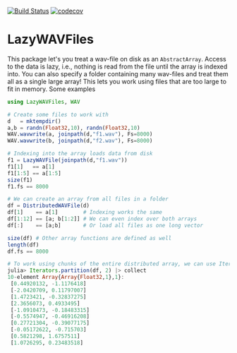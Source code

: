 [![Build Status](https://travis-ci.org/baggepinnen/LazyWAVFiles.jl.svg?branch=master)](https://travis-ci.org/baggepinnen/LazyWAVFiles.jl)
[![codecov](https://codecov.io/gh/baggepinnen/LazyWAVFiles.jl/branch/master/graph/badge.svg)](https://codecov.io/gh/baggepinnen/LazyWAVFiles.jl)

# LazyWAVFiles
This package let's you treat a wav-file on disk as an `AbstractArray`. Access to the data is lazy, i.e., nothing is read from the file until the array is indexed into. You can also specify a folder containing many wav-files and treat them all as a single large array! This lets you work using files that are too large to fit in memory. Some examples
```julia
using LazyWAVFiles, WAV

# Create some files to work with
d   = mktempdir()
a,b = randn(Float32,10), randn(Float32,10)
WAV.wavwrite(a, joinpath(d,"f1.wav"), Fs=8000)
WAV.wavwrite(b, joinpath(d,"f2.wav"), Fs=8000)

# Indexing into the array loads data from disk
f1 = LazyWAVFile(joinpath(d,"f1.wav"))
f1[1]   == a[1]
f1[1:5] == a[1:5]
size(f1)
f1.fs == 8000

# We can create an array from all files in a folder
df = DistributedWAVFile(d)
df[1]    == a[1]        # Indexing works the same
df[1:12] == [a; b[1:2]] # We can even index over both arrays
df[:]    == [a;b]       # Or load all files as one long vector

size(df) # Other array functions are defined as well
length(df)
df.fs == 8000

# To work using chunks of the entire distributed array, we can use Iterators.partition
julia> Iterators.partition(df, 2) |> collect
10-element Array{Array{Float32,1},1}:
 [0.44920132, -1.1176418]
 [-2.0420709, 0.11797007]
 [1.4723421, -0.32837275]
 [2.3656073, 0.4933495]   
 [-1.0910473, -0.18483315]
 [-0.5574947, -0.46916208]
 [0.27721304, -0.39077175]
 [-0.05172622, -0.715703]
 [0.5821298, 1.6757511]   
 [1.0726295, 0.23483518]
```

